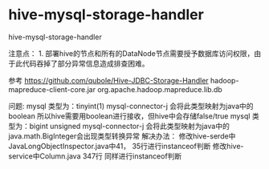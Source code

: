 # hive-mysql-storage-handler
hive-mysql-storage-handler


注意点：
    1. 部署hive的节点和所有的DataNode节点需要授予数据库访问权限，由于此代码吞掉了部分异常信息造成排查困难。





参考
    https://github.com/qubole/Hive-JDBC-Storage-Handler
    hadoop-mapreduce-client-core.jar   org.apache.hadoop.mapreduce.lib.db


问题:
    mysql 类型为：tinyint(1)  mysql-connector-j 会将此类型映射为java中的boolean 所以hive需要用boolean进行接收，但hive中会存储false/true
    mysql 类型为：bigint unsigned  mysql-connector-j 会将此类型映射为java中的java.math.BigInteger会出现类型转换异常
            解决办法：
                修改hive-serde中JavaLongObjectInspector.java中41， 35行进行instanceof判断
                修改hive-service中Column.java  347行 同样进行instanceof判断
